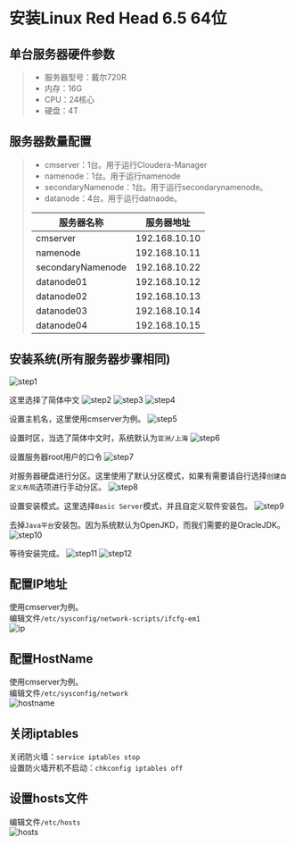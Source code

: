 # 安装Linux Red Head 6.5 64位
## 单台服务器硬件参数
> * 服务器型号：戴尔720R
> * 内存：16G
> * CPU：24核心
> * 硬盘：4T

## 服务器数量配置
> * cmserver：1台。用于运行Cloudera-Manager
> * namenode：1台。用于运行namenode
> * secondaryNamenode：1台。用于运行secondarynamenode。
> * datanode：4台。用于运行datnaode。
> 
> |服务器名称|服务器地址|
> |----------------|---------------|
> |cmserver|192.168.10.10|
> |namenode|192.168.10.11|
> |secondaryNamenode|192.168.10.22|
> |datanode01|192.168.10.12|
> |datanode02|192.168.10.13|
> |datanode03|192.168.10.14|
> |datanode04|192.168.10.15|

## 安装系统(所有服务器步骤相同)
![step1][1]

这里选择了简体中文
![step2][2]
![step3][3]
![step4][4]

设置主机名，这里使用cmserver为例。
![step5][5]

设置时区，当选了简体中文时，系统默认为`亚洲/上海`
![step6][6]

设置服务器root用户的口令
![step7][7]

对服务器硬盘进行分区。这里使用了默认分区模式，如果有需要请自行选择`创建自定义布局`选项进行手动分区。
![step8][8]

设置安装模式。这里选择`Basic Server`模式，并且自定义软件安装包。
![step9][9]

去掉`Java平台`安装包。因为系统默认为OpenJKD，而我们需要的是OracleJDK。
![step10][10]

等待安装完成。
![step11][11]
![step12][12]

## 配置IP地址
使用cmserver为例。  
编辑文件`/etc/sysconfig/network-scripts/ifcfg-em1`   
![ip][13]

## 配置HostName
使用cmserver为例。   
编辑文件`/etc/sysconfig/network`   
![hostname][13]


## 关闭iptables
关闭防火墙：`service iptables stop`   
设置防火墙开机不启动：`chkconfig iptables off`   

## 设置hosts文件
编辑文件`/etc/hosts`   
![hosts][16]

[1]:./images/system_step1.JPG
[2]:./images/system_step2.JPG
[3]:./images/system_step3.JPG
[4]:./images/system_step4.JPG
[5]:./images/system_step5.JPG
[6]:./images/system_step6.JPG
[7]:./images/system_step7.JPG
[8]:./images/system_step8.JPG
[9]:./images/system_step9.JPG
[10]:./images/system_step10.JPG
[11]:./images/system_step11.JPG
[12]:./images/system_step12.JPG
[13]:./images/system_ip.png
[16]:./images/hosts.png
[17]:./images/system_hostname.png

